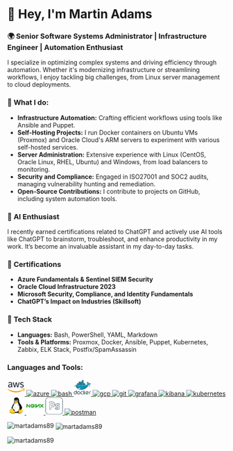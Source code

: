 # 👋 Hey, I'm Martin Adams

### 🌍 Senior Software Systems Administrator | Infrastructure Engineer | Automation Enthusiast   

I specialize in optimizing complex systems and driving efficiency through automation. Whether it's modernizing infrastructure or streamlining workflows, I enjoy tackling big challenges, from Linux server management to cloud deployments.  

### 🔧 **What I do:**
- **Infrastructure Automation:** Crafting efficient workflows using tools like Ansible and Puppet.
- **Self-Hosting Projects:** I run Docker containers on Ubuntu VMs (Proxmox) and Oracle Cloud's ARM servers to experiment with various self-hosted services.
- **Server Administration:** Extensive experience with Linux (CentOS, Oracle Linux, RHEL, Ubuntu) and Windows, from load balancers to monitoring.
- **Security and Compliance:** Engaged in ISO27001 and SOC2 audits, managing vulnerability hunting and remediation.
- **Open-Source Contributions:** I contribute to projects on GitHub, including system automation tools.

### 🧠 **AI Enthusiast**  
I recently earned certifications related to ChatGPT and actively use AI tools like ChatGPT to brainstorm, troubleshoot, and enhance productivity in my work. It’s become an invaluable assistant in my day-to-day tasks.

### 📜 **Certifications**  
- **Azure Fundamentals & Sentinel SIEM Security**
- **Oracle Cloud Infrastructure 2023**
- **Microsoft Security, Compliance, and Identity Fundamentals**
- **ChatGPT’s Impact on Industries (Skillsoft)**  

### 🔗 **Tech Stack**  
- **Languages:** Bash, PowerShell, YAML, Markdown  
- **Tools & Platforms:** Proxmox, Docker, Ansible, Puppet, Kubernetes, Zabbix, ELK Stack, Postfix/SpamAssassin

<h3 align="left">Languages and Tools:</h3>
<p align="left"> <a href="https://aws.amazon.com" target="_blank" rel="noreferrer"> <img src="https://raw.githubusercontent.com/devicons/devicon/master/icons/amazonwebservices/amazonwebservices-original-wordmark.svg" alt="aws" width="40" height="40"/> </a> <a href="https://azure.microsoft.com/en-in/" target="_blank" rel="noreferrer"> <img src="https://www.vectorlogo.zone/logos/microsoft_azure/microsoft_azure-icon.svg" alt="azure" width="40" height="40"/> </a> <a href="https://www.gnu.org/software/bash/" target="_blank" rel="noreferrer"> <img src="https://www.vectorlogo.zone/logos/gnu_bash/gnu_bash-icon.svg" alt="bash" width="40" height="40"/> </a> <a href="https://www.docker.com/" target="_blank" rel="noreferrer"> <img src="https://raw.githubusercontent.com/devicons/devicon/master/icons/docker/docker-original-wordmark.svg" alt="docker" width="40" height="40"/> </a> <a href="https://cloud.google.com" target="_blank" rel="noreferrer"> <img src="https://www.vectorlogo.zone/logos/google_cloud/google_cloud-icon.svg" alt="gcp" width="40" height="40"/> </a> <a href="https://git-scm.com/" target="_blank" rel="noreferrer"> <img src="https://www.vectorlogo.zone/logos/git-scm/git-scm-icon.svg" alt="git" width="40" height="40"/> </a> <a href="https://grafana.com" target="_blank" rel="noreferrer"> <img src="https://www.vectorlogo.zone/logos/grafana/grafana-icon.svg" alt="grafana" width="40" height="40"/> </a> <a href="https://www.elastic.co/kibana" target="_blank" rel="noreferrer"> <img src="https://www.vectorlogo.zone/logos/elasticco_kibana/elasticco_kibana-icon.svg" alt="kibana" width="40" height="40"/> </a> <a href="https://kubernetes.io" target="_blank" rel="noreferrer"> <img src="https://www.vectorlogo.zone/logos/kubernetes/kubernetes-icon.svg" alt="kubernetes" width="40" height="40"/> </a> <a href="https://www.linux.org/" target="_blank" rel="noreferrer"> <img src="https://raw.githubusercontent.com/devicons/devicon/master/icons/linux/linux-original.svg" alt="linux" width="40" height="40"/> </a> <a href="https://www.nginx.com" target="_blank" rel="noreferrer"> <img src="https://raw.githubusercontent.com/devicons/devicon/master/icons/nginx/nginx-original.svg" alt="nginx" width="40" height="40"/> </a> <a href="https://www.photoshop.com/en" target="_blank" rel="noreferrer"> <img src="https://raw.githubusercontent.com/devicons/devicon/master/icons/photoshop/photoshop-line.svg" alt="photoshop" width="40" height="40"/> </a> <a href="https://postman.com" target="_blank" rel="noreferrer"> <img src="https://www.vectorlogo.zone/logos/getpostman/getpostman-icon.svg" alt="postman" width="40" height="40"/> </a> </p>

<p><img align="left" src="https://github-readme-stats.vercel.app/api/top-langs?username=martadams89&show_icons=true&locale=en&layout=compact" alt="martadams89" /></p>

<p>&nbsp;<img align="center" src="https://github-readme-stats.vercel.app/api?username=martadams89&show_icons=true&locale=en" alt="martadams89" /></p>

<p><img align="center" src="https://github-readme-streak-stats.herokuapp.com/?user=martadams89&" alt="martadams89" /></p>

